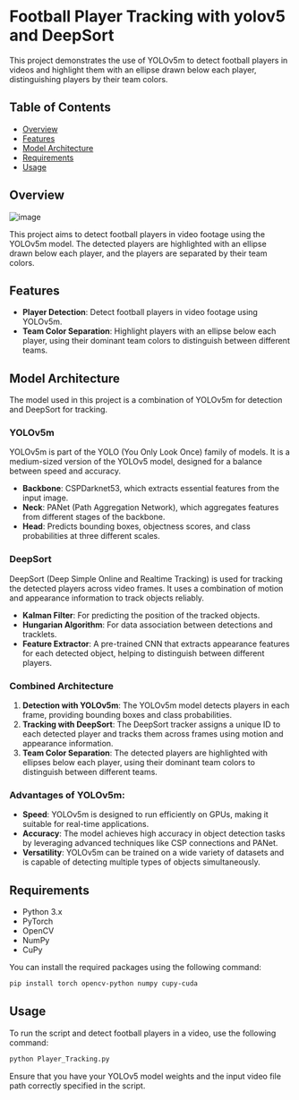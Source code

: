 # Football Player Tracking with yolov5 and DeepSort

This project demonstrates the use of YOLOv5m to detect football players in videos and highlight them with an ellipse drawn below each player, distinguishing players by their team colors.

## Table of Contents

- [Overview](#overview)
- [Features](#features)
- [Model Architecture](#model-architecture)
- [Requirements](#requirements)
- [Usage](#usage)

## Overview
![image](https://github.com/tyl-99/player-detector/assets/71328888/b9262f24-8640-4c9d-8cd3-191503f7e633)


This project aims to detect football players in video footage using the YOLOv5m model. The detected players are highlighted with an ellipse drawn below each player, and the players are separated by their team colors.

## Features

- **Player Detection**: Detect football players in video footage using YOLOv5m.
- **Team Color Separation**: Highlight players with an ellipse below each player, using their dominant team colors to distinguish between different teams.

## Model Architecture

The model used in this project is a combination of YOLOv5m for detection and DeepSort for tracking.

### YOLOv5m

YOLOv5m is part of the YOLO (You Only Look Once) family of models. It is a medium-sized version of the YOLOv5 model, designed for a balance between speed and accuracy.

- **Backbone**: CSPDarknet53, which extracts essential features from the input image.
- **Neck**: PANet (Path Aggregation Network), which aggregates features from different stages of the backbone.
- **Head**: Predicts bounding boxes, objectness scores, and class probabilities at three different scales.

### DeepSort

DeepSort (Deep Simple Online and Realtime Tracking) is used for tracking the detected players across video frames. It uses a combination of motion and appearance information to track objects reliably.

- **Kalman Filter**: For predicting the position of the tracked objects.
- **Hungarian Algorithm**: For data association between detections and tracklets.
- **Feature Extractor**: A pre-trained CNN that extracts appearance features for each detected object, helping to distinguish between different players.

### Combined Architecture

1. **Detection with YOLOv5m**: The YOLOv5m model detects players in each frame, providing bounding boxes and class probabilities.
2. **Tracking with DeepSort**: The DeepSort tracker assigns a unique ID to each detected player and tracks them across frames using motion and appearance information.
3. **Team Color Separation**: The detected players are highlighted with ellipses below each player, using their dominant team colors to distinguish between different teams.


### Advantages of YOLOv5m:

- **Speed**: YOLOv5m is designed to run efficiently on GPUs, making it suitable for real-time applications.
- **Accuracy**: The model achieves high accuracy in object detection tasks by leveraging advanced techniques like CSP connections and PANet.
- **Versatility**: YOLOv5m can be trained on a wide variety of datasets and is capable of detecting multiple types of objects simultaneously.

## Requirements

- Python 3.x
- PyTorch
- OpenCV
- NumPy
- CuPy

You can install the required packages using the following command:

```bash
pip install torch opencv-python numpy cupy-cuda
```

## Usage

To run the script and detect football players in a video, use the following command:

```bash
python Player_Tracking.py
```

Ensure that you have your YOLOv5 model weights and the input video file path correctly specified in the script.

